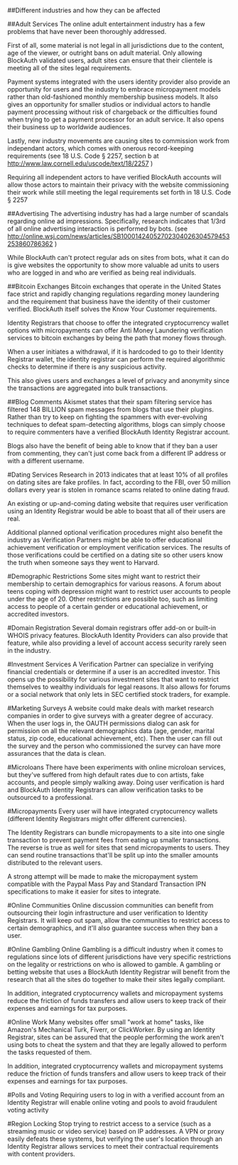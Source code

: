 ##Different industries and how they can be affected

##Adult Services
The online adult entertainment industry has a few problems that have never been thoroughly addressed. 

First of all, some material is not legal in all jurisdictions due to the content, age of the viewer, or outright bans on adult material. Only allowing BlockAuth validated users, adult sites can ensure that their clientele is meeting all of the sites legal requirements. 

Payment systems integrated with the users identity provider also provide an opportunity for users and the industry to embrace micropayment models rather than old-fashioned monthly membership business models. It also gives an opportunity for smaller studios or individual actors to handle payment processing without risk of chargeback or the difficulties found when trying to get a payment processor for an adult service. It also opens their business up to worldwide audiences. 

Lastly, new industry movements are causing sites to commission work from independant actors, which comes with onerous record-keeping requirements (see 18 U.S. Code § 2257, section b at http://www.law.cornell.edu/uscode/text/18/2257 )

Requiring all independent actors to have verified BlockAuth accounts will allow those actors to maintain their privacy with the website commissioning their work while still meeting the legal requirements set forth in 18 U.S. Code § 2257

##Advertising
The advertising industry has had a large number of scandals regarding online ad impressions. Specifically, research indicates that 1/3rd of all online advertising interaction is performed by bots. (see http://online.wsj.com/news/articles/SB10001424052702304026304579453253860786362 )

While BlockAuth can't protect regular ads on sites from bots, what it can do is give websites the opportunity to show more valuable ad units to users who are logged in and who are verified as being real individuals. 

##Bitcoin Exchanges
Bitcoin exchanges that operate in the United States face strict and rapidly changing regulations regarding money laundering and the requirement that business have the identity of their customer verified. BlockAuth itself solves the Know Your Customer requirements. 

Identity Registrars that choose to offer the integrated cryptocurrency wallet options with micropayments can offer Anti Money Laundering verification services to bitcoin exchanges by being the path that money flows through. 

When a user initiates a withdrawal, if it is hardcoded to go to their Identity Registrar wallet, the identity registrar can perform the required algorithmic checks to determine if there is any suspicious activity.

This also gives users and exchanges a level of privacy and anonymity since the transactions are aggregated into bulk transactions. 

##Blog Comments
Akismet states that their spam filtering service has filtered 148 BILLION spam messages from blogs that use their plugins. Rather than try to keep on fighting the spammers with ever-evolving techniques to defeat spam-detecting algorithms, blogs can simply choose to require commenters have a verified BlockAuth Identity Registrar account. 

Blogs also have the benefit of being able to know that if they ban a user from commenting, they can't just come back from a different IP address or with a different username. 

#Dating Services
Research in 2013 indicates that at least 10% of all profiles on dating sites are fake profiles. In fact, according to the FBI, over 50 million dollars every year is stolen in romance scams related to online dating fraud. 

An existing or up-and-coming dating website that requires user verification using an Identity Registrar would be able to boast that all of their users are real. 

Additional planned optional verification procedures might also benefit the industry as Verification Partners might be able to offer educational achievement verification or employment verification services. The results of those verifications could be certified on a dating site so other users know the truth when someone says they went to Harvard. 

#Demographic Restrictions
Some sites might want to restrict their membership to certain demographics for various reasons. A forum about teens coping with depression might want to restrict user accounts to people under the age of 20. Other restrictions are possible too, such as limiting access to people of a certain gender or educational achievement, or accredited investors. 

#Domain Registration
Several domain registrars offer add-on or built-in WHOIS privacy features. BlockAuth Identity Providers can also provide that feature, while also providing a level of account access security rarely seen in the industry. 

#Investment Services
A Verification Partner can specialize in verifying financial credentials or determine if a user is an accredited investor. This opens up the possibility for various investment sites that want to restrict themselves to wealthy individuals for legal reasons. It also allows for forums or a social network that only lets in SEC certified stock traders, for example. 

#Marketing Surveys
A website could make deals with market research companies in order to give surveys with a greater degree of accuracy. When the user logs in, the OAUTH permissions dialog can ask for permission on all the relevant demographics data (age, gender, marital status, zip code, educational achievement, etc). Then the user can fill out the survey and the person who commissioned the survey can have more assurances that the data is clean. 

#Microloans
There have been experiments with online microloan services, but they've suffered from high default rates due to con artists, fake accounts, and people simply walking away. Doing user verification is hard and BlockAuth Identity Registrars can allow verification tasks to be outsourced to a professional. 

#Micropayments
Every user will have integrated cryptocurrency wallets (different Identity Registrars might offer different currencies). 

The Identity Registrars can bundle micropayments to a site into one single transaction to prevent payment fees from eating up smaller transactions. The reverse is true as well for sites that send micropayments to users. They can send routine  transactions that'll be split up into the smaller amounts distributed to the relevant users. 

A strong attempt will be made to make the micropayment system compatible with the Paypal Mass Pay and Standard Transaction IPN specifications to make it easier for sites to integrate. 

#Online Communities
Online discussion communities can benefit from outsourcing their login infrastructure and user verification to Identity Registrars. It will keep out spam, allow the communities to restrict access to certain demographics, and it'll also guarantee success when they ban a user. 

#Online Gambling
Online Gambling is a difficult industry when it comes to regulations since lots of different jurisdictions have very specific restrictions on the legality or restrictions on who is allowed to gamble. A gambling or betting website that uses a BlockAuth Identity Registrar will benefit from the research that all the sites do together to make their sites legally compliant. 

In addition, integrated cryptocurrency wallets and micropayment systems reduce the friction of funds transfers and allow users to keep track of their expenses and earnings for tax purposes. 

#Online Work
Many websites offer small "work at home" tasks, like Amazon's Mechanical Turk, Fiverr, or ClickWorker. By using an Identity Registrar, sites can be assured that the people performing the work aren't using bots to cheat the system and that they are legally allowed to perform the tasks requested of them. 

In addition, integrated cryptocurrency wallets and micropayment systems reduce the friction of funds transfers and allow users to keep track of their expenses and earnings for tax purposes. 

#Polls and Voting
Requiring users to log in with a verified account from an Identity Registrar will enable online voting and pools to avoid fraudulent voting activity

#Region Locking
Stop trying to restrict access to a service (such as a streaming music or video service) based on IP addresses. A VPN or proxy easily defeats these systems, but verifying the user's location through an Identity Registrar allows services to meet their contractual requirements with content providers. 


